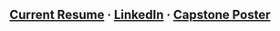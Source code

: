 
## [Current Resume](https://github.com/aks5bx/CurrentResume/blob/main/AdiSrikanthResumeW23.pdf)  **·**  [LinkedIn](https://www.linkedin.com/in/adi-srikanth/)  **·**  [Capstone Poster](https://github.com/aks5bx/CurrentResume/blob/main/Capstone%20Poster.pdf)
